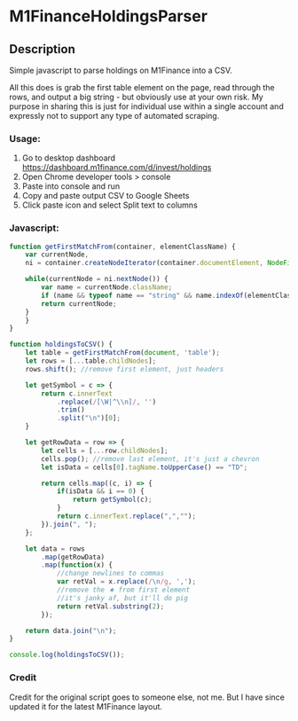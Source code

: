 # M1FinanceHoldingsParser

## Description
Simple javascript to parse holdings on M1Finance into a CSV. 

All this does is grab the first table element on the page, read through the rows, and output a big string - but obviously use at your own risk. My purpose in sharing this is just for individual use within a single account and expressly not to support any type of automated scraping.

### Usage:

1. Go to desktop dashboard https://dashboard.m1finance.com/d/invest/holdings
2. Open Chrome developer tools > console
3. Paste into console and run
4. Copy and paste output CSV to Google Sheets
5. Click paste icon and select Split text to columns

### Javascript:
```javascript
function getFirstMatchFrom(container, elementClassName) {
    var currentNode,
    ni = container.createNodeIterator(container.documentElement, NodeFilter.SHOW_ELEMENT);

    while(currentNode = ni.nextNode()) {
        var name = currentNode.className;
        if (name && typeof name == "string" && name.indexOf(elementClassName) > -1) {
	    return currentNode;
	}
    }
}

function holdingsToCSV() {
    let table = getFirstMatchFrom(document, 'table');
    let rows = [...table.childNodes];
    rows.shift(); //remove first element, just headers

    let getSymbol = c => {
        return c.innerText
            .replace(/[\W|^\\n]/, '')
            .trim()
            .split("\n")[0];
    }

    let getRowData = row => {
        let cells = [...row.childNodes];
        cells.pop(); //remove last element, it's just a chevron
        let isData = cells[0].tagName.toUpperCase() == "TD";

        return cells.map((c, i) => {
            if(isData && i == 0) {
                return getSymbol(c);
            }
            return c.innerText.replace(",","");
        }).join(", ");
    };

    let data = rows
        .map(getRowData)
        .map(function(x) {
            //change newlines to commas
            var retVal = x.replace(/\n/g, ',');
            //remove the ★ from first element
            //it's janky af, but it'll do pig
            return retVal.substring(2);
        });

    return data.join("\n");
}

console.log(holdingsToCSV());
```
### Credit
Credit for the original script goes to someone else, not me. But I have since updated it for the latest M1Finance layout.
